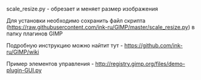 scale_resize.py - обрезает и меняет размер изображения

Для установки необходимо сохранить файл скрипта (https://raw.githubusercontent.com/ink-ru/GIMP/master/scale_resize.py) в папку плагинов GIMP

Подробную инструкцию можно найтит тут - https://github.com/ink-ru/GIMP/wiki

Пример элементов управления - http://registry.gimp.org/files/demo-plugin-GUI.py
